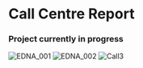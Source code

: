# Call Centre Report
### Project currently in progress

![EDNA_001](https://user-images.githubusercontent.com/99413257/168645199-21e1197c-35d6-4d4d-bd70-45397b42ebfc.jpg)
![EDNA_002](https://user-images.githubusercontent.com/99413257/168645256-a65bab01-b0b3-4647-85ff-1aea6786997f.jpg)
![Call3](https://user-images.githubusercontent.com/99413257/164460450-a1f4f046-149c-422f-b7b9-f6b64fff0dbd.jpg)


